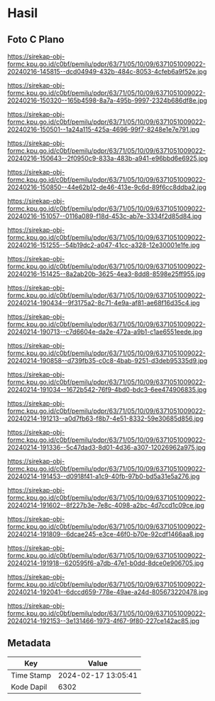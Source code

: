 # Hasil

## Foto C Plano

https://sirekap-obj-formc.kpu.go.id/c0bf/pemilu/pdpr/63/71/05/10/09/6371051009022-20240216-145815--dcd04949-432b-484c-8053-4cfeb6a9f52e.jpg

https://sirekap-obj-formc.kpu.go.id/c0bf/pemilu/pdpr/63/71/05/10/09/6371051009022-20240216-150320--165b4598-8a7a-495b-9997-2324b686df8e.jpg

https://sirekap-obj-formc.kpu.go.id/c0bf/pemilu/pdpr/63/71/05/10/09/6371051009022-20240216-150501--1a24a115-425a-4696-99f7-8248e1e7e791.jpg

https://sirekap-obj-formc.kpu.go.id/c0bf/pemilu/pdpr/63/71/05/10/09/6371051009022-20240216-150643--2f0950c9-833a-483b-a941-e96bbd6e6925.jpg

https://sirekap-obj-formc.kpu.go.id/c0bf/pemilu/pdpr/63/71/05/10/09/6371051009022-20240216-150850--44e62b12-de46-413e-9c6d-89f6cc8ddba2.jpg

https://sirekap-obj-formc.kpu.go.id/c0bf/pemilu/pdpr/63/71/05/10/09/6371051009022-20240216-151057--0116a089-f18d-453c-ab7e-3334f2d85d84.jpg

https://sirekap-obj-formc.kpu.go.id/c0bf/pemilu/pdpr/63/71/05/10/09/6371051009022-20240216-151255--54b19dc2-a047-41cc-a328-12e30001e1fe.jpg

https://sirekap-obj-formc.kpu.go.id/c0bf/pemilu/pdpr/63/71/05/10/09/6371051009022-20240216-151425--8a2ab20b-3625-4ea3-8dd8-8598e25ff955.jpg

https://sirekap-obj-formc.kpu.go.id/c0bf/pemilu/pdpr/63/71/05/10/09/6371051009022-20240214-190434--9f3175a2-8c71-4e9a-af81-ae68f16d35c4.jpg

https://sirekap-obj-formc.kpu.go.id/c0bf/pemilu/pdpr/63/71/05/10/09/6371051009022-20240214-190713--c7d6604e-da2e-472a-a9b1-c1ae6551eede.jpg

https://sirekap-obj-formc.kpu.go.id/c0bf/pemilu/pdpr/63/71/05/10/09/6371051009022-20240214-190858--d739fb35-c0c8-4bab-9251-d3deb95335d9.jpg

https://sirekap-obj-formc.kpu.go.id/c0bf/pemilu/pdpr/63/71/05/10/09/6371051009022-20240214-191034--1672b542-76f9-4bd0-bdc3-6ee474906835.jpg

https://sirekap-obj-formc.kpu.go.id/c0bf/pemilu/pdpr/63/71/05/10/09/6371051009022-20240214-191213--a0d7fb63-f8b7-4e51-8332-59e30685d856.jpg

https://sirekap-obj-formc.kpu.go.id/c0bf/pemilu/pdpr/63/71/05/10/09/6371051009022-20240214-191336--5c47dad3-8d01-4d36-a307-12026962a975.jpg

https://sirekap-obj-formc.kpu.go.id/c0bf/pemilu/pdpr/63/71/05/10/09/6371051009022-20240214-191453--d0918f41-a1c9-40fb-97b0-bd5a31e5a276.jpg

https://sirekap-obj-formc.kpu.go.id/c0bf/pemilu/pdpr/63/71/05/10/09/6371051009022-20240214-191602--8f227b3e-7e8c-4098-a2bc-4d7ccd1c09ce.jpg

https://sirekap-obj-formc.kpu.go.id/c0bf/pemilu/pdpr/63/71/05/10/09/6371051009022-20240214-191809--6dcae245-e3ce-46f0-b70e-92cdf1466aa8.jpg

https://sirekap-obj-formc.kpu.go.id/c0bf/pemilu/pdpr/63/71/05/10/09/6371051009022-20240214-191918--620595f6-a7db-47e1-b0dd-8dce0e906705.jpg

https://sirekap-obj-formc.kpu.go.id/c0bf/pemilu/pdpr/63/71/05/10/09/6371051009022-20240214-192041--6dccd659-778e-49ae-a24d-805673220478.jpg

https://sirekap-obj-formc.kpu.go.id/c0bf/pemilu/pdpr/63/71/05/10/09/6371051009022-20240214-192153--3e131466-1973-4f67-9f80-227ce142ac85.jpg


## Metadata

| Key        | Value               |
| ---------- | ------------------- |
| Time Stamp | 2024-02-17 13:05:41 |
| Kode Dapil | 6302                |



